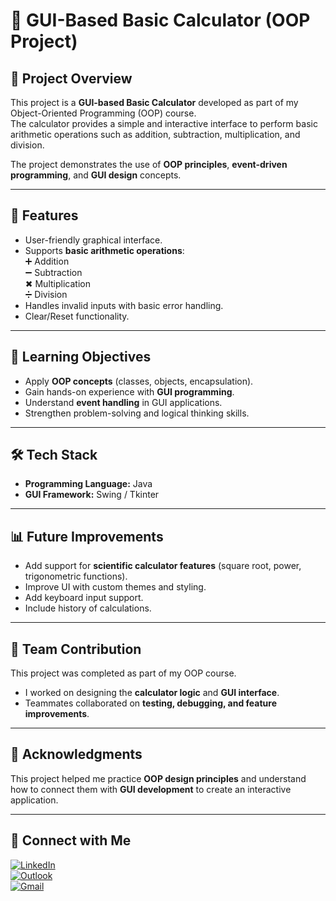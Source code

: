 # 🧮 GUI-Based Basic Calculator (OOP Project)

## 📌 Project Overview
This project is a **GUI-based Basic Calculator** developed as part of my Object-Oriented Programming (OOP) course.  
The calculator provides a simple and interactive interface to perform basic arithmetic operations such as addition, subtraction, multiplication, and division.  

The project demonstrates the use of **OOP principles**, **event-driven programming**, and **GUI design** concepts.  

---

## 🚀 Features
- User-friendly graphical interface.  
- Supports **basic arithmetic operations**:  
  ➕ Addition  
  ➖ Subtraction  
  ✖ Multiplication  
  ➗ Division  
- Handles invalid inputs with basic error handling.  
- Clear/Reset functionality.  

---

## 🎯 Learning Objectives
- Apply **OOP concepts** (classes, objects, encapsulation).  
- Gain hands-on experience with **GUI programming**.  
- Understand **event handling** in GUI applications.  
- Strengthen problem-solving and logical thinking skills.  

---

## 🛠️ Tech Stack
- **Programming Language:** Java 
- **GUI Framework:** Swing / Tkinter  

---

## 📊 Future Improvements
- Add support for **scientific calculator features** (square root, power, trigonometric functions).  
- Improve UI with custom themes and styling.  
- Add keyboard input support.  
- Include history of calculations.  

---

## 👥 Team Contribution
This project was completed as part of my OOP course.  
- I worked on designing the **calculator logic** and **GUI interface**.  
- Teammates collaborated on **testing, debugging, and feature improvements**.  

---

## 🙌 Acknowledgments
This project helped me practice **OOP design principles** and understand how to connect them with **GUI development** to create an interactive application.  

---

## 📩 Connect with Me
[![LinkedIn](https://img.shields.io/badge/LinkedIn-0A66C2?style=flat&logo=linkedin&logoColor=white)](https://www.linkedin.com/in/hiba-shaikh-b8a640304/)  
[![Outlook](https://img.shields.io/badge/Outlook-0078D4?style=flat&logo=microsoft-outlook&logoColor=white)](mailto:hibashaikh2005@outlook.com)  
[![Gmail](https://img.shields.io/badge/Gmail-D14836?style=flat&logo=gmail&logoColor=white)](mailto:hibashaikh410@gmail.com)  

